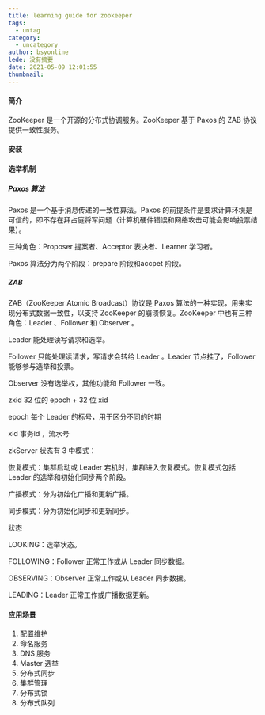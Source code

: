 ```yaml
---
title: learning guide for zookeeper
tags:
  - untag
category:
  - uncategory
author: bsyonline
lede: 没有摘要
date: 2021-05-09 12:01:55
thumbnail:
---
```




#### 简介

ZooKeeper 是一个开源的分布式协调服务。ZooKeeper 基于 Paxos 的 ZAB 协议提供一致性服务。

#### 安装



#### 选举机制

##### Paxos 算法

Paxos 是一个基于消息传递的一致性算法。Paxos 的前提条件是要求计算环境是可信的，即不存在拜占庭将军问题（计算机硬件错误和网络攻击可能会影响投票结果）。

三种角色：Proposer 提案者、Acceptor 表决者、Learner 学习者。

Paxos 算法分为两个阶段：prepare 阶段和accpet 阶段。

##### ZAB

ZAB（ZooKeeper Atomic Broadcast）协议是 Paxos 算法的一种实现，用来实现分布式数据一致性，以支持 ZooKeeper 的崩溃恢复。ZooKeeper 中也有三种角色：Leader 、Follower 和 Observer 。

Leader 能处理读写请求和选举。

Follower 只能处理读请求，写请求会转给 Leader 。Leader 节点挂了，Follower 能够参与选举和投票。

Observer 没有选举权，其他功能和 Follower 一致。

zxid 32 位的 epoch + 32 位 xid

epoch 每个 Leader 的标号，用于区分不同的时期

xid 事务id ，流水号

zkServer 状态有 3 中模式：

恢复模式：集群启动或 Leader 宕机时，集群进入恢复模式。恢复模式包括 Leader 的选举和初始化同步两个阶段。

广播模式：分为初始化广播和更新广播。

同步模式：分为初始化同步和更新同步。

状态

LOOKING：选举状态。

FOLLOWING：Follower 正常工作或从 Leader 同步数据。

OBSERVING：Observer 正常工作或从 Leader 同步数据。

LEADING：Leader 正常工作或广播数据更新。

#### 应用场景

1. 配置维护
2. 命名服务
3. DNS 服务
4. Master 选举
5. 分布式同步
6. 集群管理
7. 分布式锁
8. 分布式队列